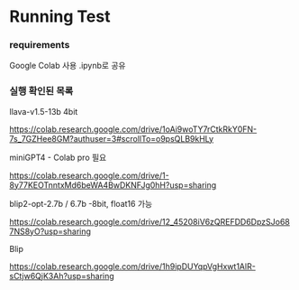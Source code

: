 # Running Test 

### requirements 
Google Colab 사용
.ipynb로 공유



### 실행 확인된 목록

llava-v1.5-13b 4bit

https://colab.research.google.com/drive/1oAi9woTY7rCtkRkY0FN-7s_7GZHee8GM?authuser=3#scrollTo=o9psQLB9kHLy


miniGPT4 - Colab pro 필요

https://colab.research.google.com/drive/1-8y77KEOTnntxMd6beWA4BwDKNFJg0hH?usp=sharing


blip2-opt-2.7b / 6.7b -8bit, float16 가능

https://colab.research.google.com/drive/12_45208iV6zQREFDD6DpzSJo687NS8yO?usp=sharing

Blip 

https://colab.research.google.com/drive/1h9ipDUYqpVgHxwt1AlR-sCtjw6QjK3Ah?usp=sharing
